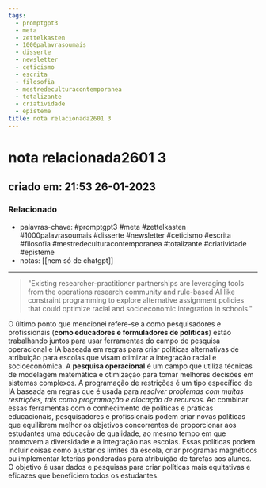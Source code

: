 ```yaml
---
tags:
  - promptgpt3
  - meta
  - zettelkasten
  - 1000palavrasoumais
  - disserte
  - newsletter
  - ceticismo
  - escrita
  - filosofia
  - mestredeculturacontemporanea
  - totalizante
  - criatividade
  - episteme
title: nota relacionada2601 3
---
```


# nota relacionada2601 3

## criado em: 21:53 26-01-2023

### Relacionado

- palavras-chave: #promptgpt3 #meta #zettelkasten #1000palavrasoumais #disserte #newsletter #ceticismo #escrita #filosofia #mestredeculturacontemporanea #totalizante #criatividade #episteme 
- notas: [[nem só de chatgpt]]
---

>"Existing researcher-practitioner partnerships are leveraging tools from the operations research community and rule-based AI like constraint programming to explore alternative assignment policies that could optimize racial and socioeconomic integration in schools."

O último ponto que mencionei refere-se a como pesquisadores e profissionais (**como educadores e formuladores de políticas**) estão trabalhando juntos para usar ferramentas do campo de pesquisa operacional e IA baseada em regras para criar políticas alternativas de atribuição para escolas que visam otimizar a integração racial e socioeconômica. A **pesquisa operacional** é um campo que utiliza técnicas de modelagem matemática e otimização para tomar melhores decisões em sistemas complexos. A programação de restrições é um tipo específico de IA baseada em regras que é usada para *resolver problemas com muitas restrições, tais como programação e alocação de recursos*. Ao combinar essas ferramentas com o conhecimento de políticas e práticas educacionais, pesquisadores e profissionais podem criar novas políticas que equilibrem melhor os objetivos concorrentes de proporcionar aos estudantes uma educação de qualidade, ao mesmo tempo em que promovem a diversidade e a integração nas escolas. Essas políticas podem incluir coisas como ajustar os limites da escola, criar programas magnéticos ou implementar loterias ponderadas para atribuição de tarefas aos alunos. O objetivo é usar dados e pesquisas para criar políticas mais equitativas e eficazes que beneficiem todos os estudantes.